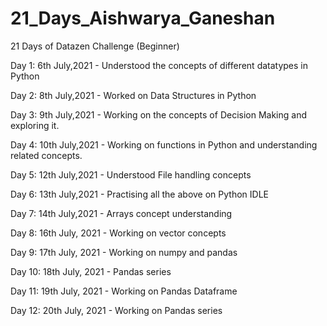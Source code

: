 # 21_Days_Aishwarya_Ganeshan
21 Days of Datazen Challenge (Beginner)

Day 1: 6th July,2021 - Understood the concepts of different datatypes in Python

Day 2: 8th July,2021 - Worked on Data Structures in Python

Day 3: 9th July,2021 - Working on the concepts of Decision Making and exploring it.

Day 4: 10th July,2021 - Working on functions in Python and understanding related concepts.

Day 5: 12th July,2021 -  Understood File handling concepts

Day 6: 13th July,2021 - Practising all the above on Python IDLE

Day 7: 14th July,2021 - Arrays concept understanding

Day 8: 16th July, 2021 - Working on vector concepts

Day 9: 17th July, 2021 - Working on numpy and pandas 

Day 10: 18th July, 2021 - Pandas series

Day 11: 19th July, 2021 - Working on Pandas Dataframe

Day 12: 20th July, 2021 - Working on Pandas series
